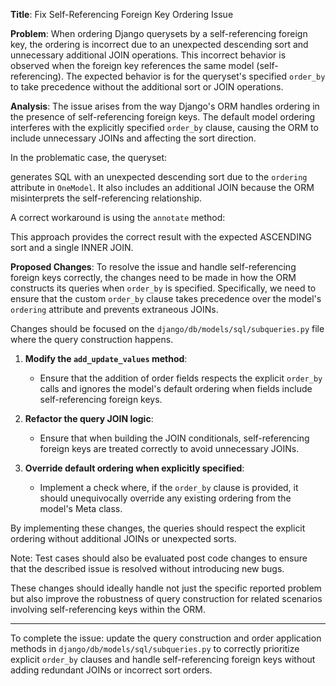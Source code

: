 **Title**: Fix Self-Referencing Foreign Key Ordering Issue

**Problem**: 
When ordering Django querysets by a self-referencing foreign key, the ordering is incorrect due to an unexpected descending sort and unnecessary additional JOIN operations. This incorrect behavior is observed when the foreign key references the same model (self-referencing). The expected behavior is for the queryset's specified `order_by` to take precedence without the additional sort or JOIN operations.

**Analysis**:
The issue arises from the way Django's ORM handles ordering in the presence of self-referencing foreign keys. The default model ordering interferes with the explicitly specified `order_by` clause, causing the ORM to include unnecessary JOINs and affecting the sort direction.

In the problematic case, the queryset:

generates SQL with an unexpected descending sort due to the `ordering` attribute in `OneModel`. It also includes an additional JOIN because the ORM misinterprets the self-referencing relationship. 

A correct workaround is using the `annotate` method:

This approach provides the correct result with the expected ASCENDING sort and a single INNER JOIN.

**Proposed Changes**:
To resolve the issue and handle self-referencing foreign keys correctly, the changes need to be made in how the ORM constructs its queries when `order_by` is specified. Specifically, we need to ensure that the custom `order_by` clause takes precedence over the model's `ordering` attribute and prevents extraneous JOINs. 

Changes should be focused on the `django/db/models/sql/subqueries.py` file where the query construction happens. 

1. **Modify the `add_update_values` method**:
   - Ensure that the addition of order fields respects the explicit `order_by` calls and ignores the model's default ordering when fields include self-referencing foreign keys.

   

2. **Refactor the query JOIN logic**:
   - Ensure that when building the JOIN conditionals, self-referencing foreign keys are treated correctly to avoid unnecessary JOINs.

   

3. **Override default ordering when explicitly specified**:
   - Implement a check where, if the `order_by` clause is provided, it should unequivocally override any existing ordering from the model's Meta class.

   

By implementing these changes, the queries should respect the explicit ordering without additional JOINs or unexpected sorts. 

Note: Test cases should also be evaluated post code changes to ensure that the described issue is resolved without introducing new bugs.

These changes should ideally handle not just the specific reported problem but also improve the robustness of query construction for related scenarios involving self-referencing keys within the ORM. 

---

To complete the issue: update the query construction and order application methods in `django/db/models/sql/subqueries.py` to correctly prioritize explicit `order_by` clauses and handle self-referencing foreign keys without adding redundant JOINs or incorrect sort orders.